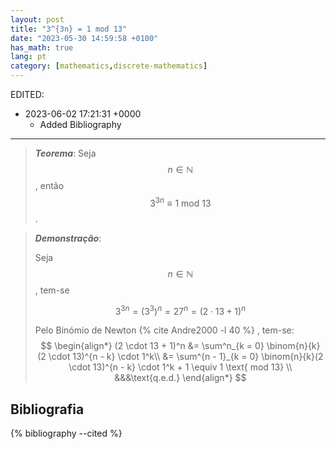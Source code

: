 ```yaml
---
layout: post
title: "3^{3n} = 1 mod 13"
date: "2023-05-30 14:59:58 +0100"
has_math: true
lang: pt
category: [mathematics,discrete-mathematics]
---
```



EDITED:
- 2023-06-02 17:21:31 +0000
  + Added Bibliography

---

> ***Teorema***:
Seja $$n \in \mathbb{N}$$, então
$$
3^{3n} \equiv 1 \text{ mod 13}
$$.

> ***Demonstração***:
>
> Seja $$n \in \mathbb{N} $$, tem-se
>
>$$3^{3n} = (3^3)^n = 27^n = (2 \cdot 13 + 1)^n$$
>
> Pelo Binómio de Newton {% cite Andre2000 -l 40 %}
> , tem-se:
> $$
> \begin{align*}
> (2 \cdot 13 + 1)^n
> &= \sum^n_{k = 0} \binom{n}{k} (2 \cdot 13)^{n - k} \cdot 1^k\\
> &= \sum^{n - 1}_{k = 0} \binom{n}{k}(2 \cdot 13)^{n - k} \cdot 1^k + 1
> \equiv 1 \text{ mod 13} \\
> &&&\text{q.e.d.}
> \end{align*}
> $$

## Bibliografia

{% bibliography --cited %}


